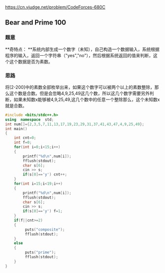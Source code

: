 https://cn.vjudge.net/problem/CodeForces-680C

## Bear and Prime 100

### 题意

**奇特点： **系统内部生成一个数字（未知），自己构造一个数据输入，系统根据程序的输入，返回一个字符串（"yes","no"），然后根据系统返回的值来判断，这个这个数据是否为素数。

### 思路

将[2-200]中的素数全部枚举出来，如果这个数字可以被两个以上的素数整除，那么这个数是合数。但是会忽略4,9,25,49这几个数，所以这几个数字需要另外判断，如果未知数x能够被4,9,25,49,这几个数中的任意一个整除那么，这个未知数x就是合数。

```cpp
#include <bits/stdc++.h>
using  namespace  std;
int num[]={2,3,5,7,11,13,17,19,23,29,31,37,41,43,47,4,9,25,49};
int main()
{
    int cnt=0;
    int f=0;
    for(int i=0;i<15;i++) 
    {
        printf("%d\n",num[i]);
        fflush(stdout);
        char s[6];
        cin >> s;
        if(s[0]=='y') cnt++;
    }
    for(int i=15;i<19;i++)
    {
        printf("%d\n",num[i]);
        fflush(stdout);
        char s[6];
        cin >> s;
        if(s[0]=='y') f=1;
    }
    if(f||cnt>=2) 
    {
         puts("composite");
         fflush(stdout);
    }
    else 
    {
         puts("prime");
         fflush(stdout);
    }
}

```

